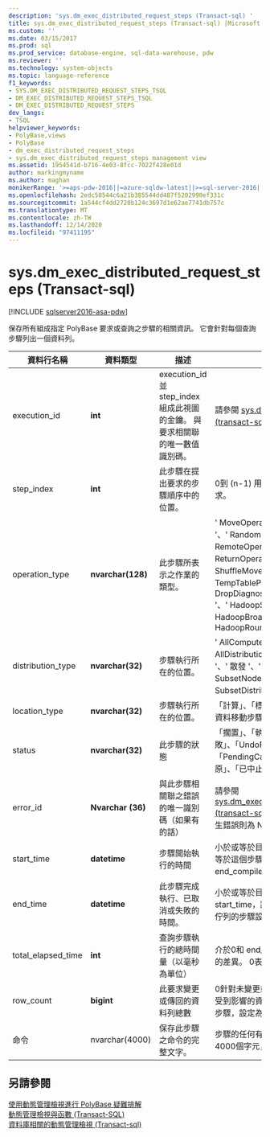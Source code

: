 ```yaml
---
description: 'sys.dm_exec_distributed_request_steps (Transact-sql) '
title: sys.dm_exec_distributed_request_steps (Transact-sql) |Microsoft Docs
ms.custom: ''
ms.date: 03/15/2017
ms.prod: sql
ms.prod_service: database-engine, sql-data-warehouse, pdw
ms.reviewer: ''
ms.technology: system-objects
ms.topic: language-reference
f1_keywords:
- SYS.DM_EXEC_DISTRIBUTED_REQUEST_STEPS_TSQL
- DM_EXEC_DISTRIBUTED_REQUEST_STEPS_TSQL
- DM_EXEC_DISTRIBUTED_REQUEST_STEPS
dev_langs:
- TSQL
helpviewer_keywords:
- PolyBase,views
- PolyBase
- dm_exec_distributed_request_steps
- sys.dm_exec_distributed_request_steps management view
ms.assetid: 1954541d-b716-4e03-8fcc-7022f428e01d
author: markingmyname
ms.author: maghan
monikerRange: '>=aps-pdw-2016||=azure-sqldw-latest||>=sql-server-2016||>=sql-server-linux-2017||=azuresqldb-mi-current'
ms.openlocfilehash: 2edc50544c6a21b385544dd487f5202990ef331c
ms.sourcegitcommit: 1a544cf4dd2720b124c3697d1e62ae7741db757c
ms.translationtype: MT
ms.contentlocale: zh-TW
ms.lasthandoff: 12/14/2020
ms.locfileid: "97411195"
---
```

# <a name="sysdm_exec_distributed_request_steps-transact-sql"></a>sys.dm_exec_distributed_request_steps (Transact-sql) 
[!INCLUDE [sqlserver2016-asa-pdw](../../includes/applies-to-version/sqlserver2016-asa-pdw.md)]

  保存所有組成指定 PolyBase 要求或查詢之步驟的相關資訊。 它會針對每個查詢步驟列出一個資料列。  
  
|資料行名稱|資料類型|描述|範圍|  
|-----------------|---------------|-----------------|-----------|  
|execution_id|**int**|execution_id 並 step_index 組成此視圖的金鑰。 與要求相關聯的唯一數值識別碼。|請參閱 [sys.dm_exec_requests 中 &#40;transact-sql&#41;](../../relational-databases/system-dynamic-management-views/sys-dm-exec-requests-transact-sql.md)的識別碼。|  
|step_index|**int**|此步驟在提出要求的步驟順序中的位置。|0到 (n-1) 用於具有 n 個步驟的要求。|  
|operation_type|**nvarchar(128)**|此步驟所表示之作業的類型。|' MoveOperation '、' OnOperation '、' RandomIDOperation '、' RemoteOperation '、' ReturnOperation '、' ShuffleMoveOperation '、' TempTablePropertiesOperation '、' DropDiagnosticsNotifyOperation '、' HadoopShuffleOperation '、' HadoopBroadCastOperation '、' HadoopRoundRobinOperation '|  
|distribution_type|**nvarchar(32)**|步驟執行所在的位置。|' AllComputeNodes '、' AllDistributions '、' ComputeNode '、' 散發 '、' >allnodes '、' SubsetNodes '、' SubsetDistributions '、' 未指定 '。|  
|location_type|**nvarchar(32)**|步驟執行所在的位置。|「計算」、「標頭」或「DMS」。 所有資料移動步驟都會顯示「DMS」。|  
|status|**nvarchar(32)**|此步驟的狀態|「擱置」、「執行中」、「完成」、「失敗」、「UndoFailed」、「PendingCancel」、「已取消」、「復原」、「已中止」|  
|error_id|**Nvarchar (36)**|與此步驟相關聯之錯誤的唯一識別碼（如果有的話）|請參閱 [sys.dm_exec_compute_node_errors &#40;transact-sql&#41;](../../relational-databases/system-dynamic-management-views/sys-dm-exec-compute-node-errors-transact-sql.md)的識別碼，如果沒有發生錯誤則為 Null。|  
|start_time|**datetime**|步驟開始執行的時間|小於或等於目前的時間，而且大於或等於這個步驟所屬查詢的 end_compile_time。|  
|end_time|**datetime**|此步驟完成執行、已取消或失敗的時間。|小於或等於目前的時間，大於或等於 start_time，請將目前執行中或已排入佇列的步驟設定為 Null。|  
|total_elapsed_time|**int**|查詢步驟執行的總時間量（以毫秒為單位）|介於0和 end_time 與 start_time 之間的差異。 0表示已排入佇列的步驟。|  
|row_count|**bigint**|此要求變更或傳回的資料列總數|0針對未變更或傳回資料的步驟，則會受到影響的資料列數目。 針對 DMS 步驟，設定為-1。|  
|命令|nvarchar(4000)|保存此步驟之命令的完整文字。|步驟的任何有效要求字串。 如果超過4000個字元，則會截斷。|  
  
## <a name="see-also"></a>另請參閱  
 [使用動態管理檢視進行 PolyBase 疑難排解](/previous-versions/sql/sql-server-2016/mt146389(v=sql.130))   
 [動態管理檢視與函數 &#40;Transact-SQL&#41;](~/relational-databases/system-dynamic-management-views/system-dynamic-management-views.md)   
 [資料庫相關的動態管理檢視 &#40;Transact-sql&#41;](../../relational-databases/system-dynamic-management-views/database-related-dynamic-management-views-transact-sql.md)  
  
